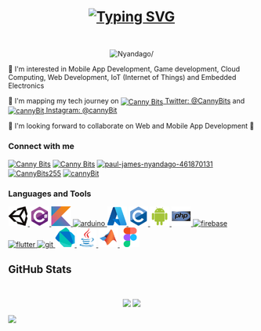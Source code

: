 
<div align="center">

# [![Typing SVG](https://readme-typing-svg.herokuapp.com?color=0585ed&size=25&center=true&lines=Hi!+👋+I+am+Paul+Nyandago)](https://git.io/typing-svg)

</br>
<p align="center"> <img src=https://komarev.com/ghpvc/?username=Nyandago alt=Nyandago/> </p>
</div>
<p>
 👀 I'm interested in Mobile App Development, Game development, Cloud Computing, Web Development, IoT (Internet of Things) and Embedded Electronics
</p>
<p>
 🌱 I'm mapping my tech journey on <a href="https://twitter.com/CannyBits" target="blank">  <img align="center" src="https://raw.githubusercontent.com/rahuldkjain/github-profile-readme-generator/master/src/images/icons/Social/twitter.svg" alt="Canny Bits" height="15" width="15" /> Twitter: @CannyBits</a> and <a href="https://instagram.com/cannybit" target="blank"> <img align="center" src="https://raw.githubusercontent.com/rahuldkjain/github-profile-readme-generator/master/src/images/icons/Social/instagram.svg" alt="cannyBit" height="15" width="15" /> Instagram: @cannyBit</a> 
</p>
<p>
 💞️ I'm looking forward to collaborate on Web and Mobile App Development 💞️
</p>



<h3 align="left">Connect with me</h3>
<p align="left">
<a href="https://www.cannybits.com" target="blank"><img align="center" src="https://github.com/Keyamoon/IcoMoon-Free/blob/master/SVG/203-earth.svg" alt="Canny Bits" height="30" width="40" /></a>
<a href="https://twitter.com/CannyBits" target="blank"><img align="center" src="https://raw.githubusercontent.com/rahuldkjain/github-profile-readme-generator/master/src/images/icons/Social/twitter.svg" alt="Canny Bits" height="30" width="40" /></a>
<a href="https://www.linkedin.com/in/paul-james-nyandago-461870131/" target="blank"><img align="center" src="https://raw.githubusercontent.com/rahuldkjain/github-profile-readme-generator/master/src/images/icons/Social/linked-in-alt.svg" alt="paul-james-nyandago-461870131" height="30" width="40" /></a>
<a href="https://fb.com/cannybits255" target="blank"><img align="center" src="https://raw.githubusercontent.com/rahuldkjain/github-profile-readme-generator/master/src/images/icons/Social/facebook.svg" alt="CannyBits255" height="30" width="40" /></a>
<a href="https://instagram.com/cannybit" target="blank"><img align="center" src="https://raw.githubusercontent.com/rahuldkjain/github-profile-readme-generator/master/src/images/icons/Social/instagram.svg" alt="cannyBit" height="30" width="40" /></a>
</p>



<h3 align="left">Languages and Tools</h3>
<p align="left"><a href="https://unity.com/" target="_blank"> <img src="https://github.com/devicons/devicon/blob/master/icons/unity/unity-original.svg" alt="unity" width="40" height="40"/></a><a href="https://docs.microsoft.com/en-us/dotnet/csharp/" target="_blank"> <img src="https://github.com/devicons/devicon/blob/master/icons/csharp/csharp-original.svg" alt="csharp" width="40" height="40"/> </a> <a href="https://kotlinlang.org/" target="_blank"> <img src="https://github.com/devicons/devicon/blob/master/icons/kotlin/kotlin-original.svg" alt="kotlin" width="40" height="40"/> </a> <a href="https://www.arduino.cc/" target="_blank"> <img src="https://cdn.worldvectorlogo.com/logos/arduino-1.svg" alt="arduino" width="40" height="40"/> </a> <a href="https://www.azure.microsoft.com/" target="_blank"> <img src="https://github.com/devicons/devicon/blob/master/icons/azure/azure-original.svg" alt="azure" width="40" height="40"/> <a href="https://www.iso.org/standard/74528.html" target="_blank"> <img src="https://github.com/devicons/devicon/blob/master/icons/c/c-original.svg" alt="C" width="40" height="40"/> </a> <a href="https://www.developer.android.com" target="_blank"> <img src="https://github.com/devicons/devicon/blob/master/icons/android/android-original.svg" alt="android" width="40" height="40"/> </a>  <a href="https://www.php.net/" target="_blank"> <img src="https://github.com/devicons/devicon/blob/master/icons/php/php-original.svg" alt="php" width="40" height="40"/> </a> <a href="https://firebase.google.com/" target="_blank"> <img src="https://www.vectorlogo.zone/logos/firebase/firebase-icon.svg" alt="firebase" width="40" height="40"/> </a> <a href="https://flutter.dev" target="_blank"> <img src="https://www.vectorlogo.zone/logos/flutterio/flutterio-icon.svg" alt="flutter" width="40" height="40"/> </a>   <a href="https://git-scm.com/" target="_blank"> <img src="https://www.vectorlogo.zone/logos/git-scm/git-scm-icon.svg" alt="git" width="40" height="40"/> </a><a href="https://dart.dev/" target="_blank"> <img src="https://github.com/devicons/devicon/blob/master/icons/dart/dart-original.svg" alt="dart" width="40" height="40"/></a><a href="http://oracle.com/java/" target="_blank"> <img src="https://github.com/devicons/devicon/blob/master/icons/java/java-original.svg" alt="java" width="40" height="40"/></a><a href="https://www.mathworks.com/products/matlab.html" target="_blank"> <img src="https://github.com/devicons/devicon/blob/master/icons/matlab/matlab-original.svg" alt="matlab" width="40" height="40"/></a><a href="https://www.figma.com/" target="_blank"> <img src="https://github.com/devicons/devicon/blob/master/icons/figma/figma-original.svg" alt="figma" width="40" height="40"/></a></p>

## GitHub Stats

</br>

</div>
  
<p align="center">
	
  <img width="48%" src="https://github-readme-stats.vercel.app/api?username=Nyandago&show_icons=true&theme=synthwave" />
  <img width="48%" src="https://github-readme-streak-stats.herokuapp.com/?user=Nyandago&theme=synthwave" />

</p>

<div>
  <a href="https://github.com/Nyandago">
  <img height="180em" src="https://github-readme-stats.vercel.app/api/top-langs/?username=Nyandago&layout=compact&langs_count=7&theme=synthwave"/>
</div>


